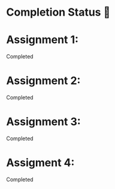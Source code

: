 # Completion Status 📝

# Assignment 1:
Completed

# Assignment 2:
Completed

# Assignment 3:
Completed

# Assigment 4:
Completed
